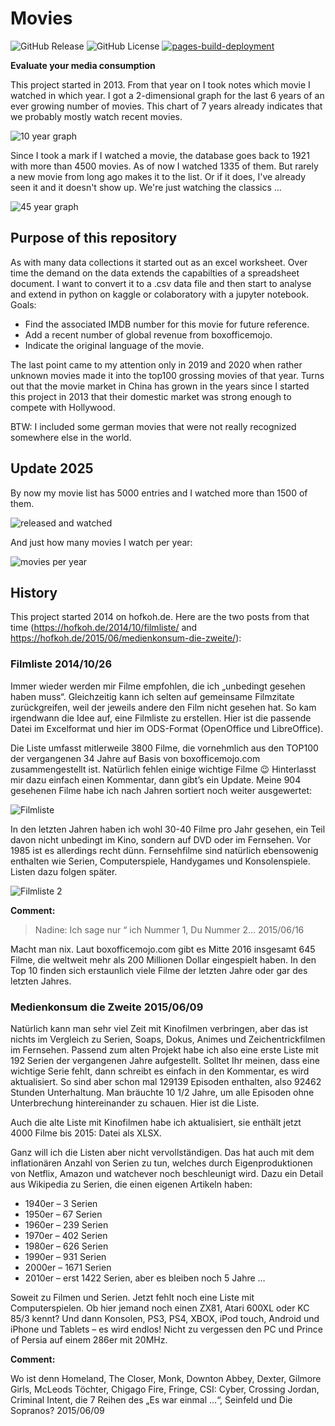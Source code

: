 # Movies

![GitHub Release](https://img.shields.io/github/v/release/kreier/movies)
![GitHub License](https://img.shields.io/github/license/kreier/movies)
[![pages-build-deployment](https://github.com/kreier/movies/actions/workflows/pages/pages-build-deployment/badge.svg)](https://github.com/kreier/movies/actions/workflows/pages/pages-build-deployment)

**Evaluate your media consumption**

This project started in 2013. From that year on I took notes which movie I watched in which year. I got a 2-dimensional graph for the last 6 years of an ever growing number of movies. This chart of 7 years already indicates that we probably mostly watch recent movies.

![10 year graph](docs/movies2020.png)

Since I took a mark if I watched a movie, the database goes back to 1921 with more than 4500 movies. As of now I watched 1335 of them. But rarely a new movie from long ago makes it to the list. Or if it does, I've already seen it and it doesn't show up. We're just watching the classics ...

![45 year graph](docs/movies1975-2020.png)

## Purpose of this repository

As with many data collections it started out as an excel worksheet. Over time the demand on the data extends the capabilties of a spreadsheet document. I want to convert it to a .csv data file and then start to analyse and extend in python on kaggle or colaboratory with a jupyter notebook. Goals:

- Find the associated IMDB number for this movie for future reference.
- Add a recent number of global revenue from boxofficemojo.
- Indicate the original language of the movie.

The last point came to my attention only in 2019 and 2020 when rather unknown movies made it into the top100 grossing movies of that year. Turns out that the movie market in China has grown in the years since I started this project in 2013 that their domestic market was strong enough to compete with Hollywood.

BTW: I included some german movies that were not really recognized somewhere else in the world.

## Update 2025

By now my movie list has 5000 entries and I watched more than 1500 of them.

![released and watched](docs/movies2025.svg)

And just how many movies I watch per year:

![movies per year](docs/movies2025per_year.svg)

## History

This project started 2014 on hofkoh.de. Here are the two posts from that time (https://hofkoh.de/2014/10/filmliste/ and https://hofkoh.de/2015/06/medienkonsum-die-zweite/):

### Filmliste 2014/10/26

Immer wieder werden mir Filme empfohlen, die ich „unbedingt gesehen haben muss“. Gleichzeitig kann ich selten auf gemeinsame Filmzitate zurückgreifen, weil der jeweils andere den Film nicht gesehen hat. So kam irgendwann die Idee auf, eine Filmliste zu erstellen. Hier ist die passende Datei im Excelformat und hier im ODS-Format (OpenOffice und LibreOffice).

Die Liste umfasst mitlerweile 3800 Filme, die vornehmlich aus den TOP100 der vergangenen 34 Jahre auf Basis von boxofficemojo.com  zusammengestellt ist. Natürlich fehlen einige wichtige Filme 😉 Hinterlasst mir dazu einfach einen Kommentar, dann gibt’s ein Update. Meine 904 gesehenen Filme habe ich nach Jahren sortiert noch weiter ausgewertet:

![Filmliste](https://raw.githubusercontent.com/kreier/movies/refs/heads/main/docs/history/Filmhistory.png)

In den letzten Jahren haben ich wohl 30-40 Filme pro Jahr gesehen, ein Teil davon nicht unbedingt im Kino, sondern auf DVD oder im Fernsehen. Vor 1985 ist es allerdings recht dünn. Fernsehfilme sind natürlich ebensowenig enthalten wie Serien, Computerspiele, Handygames und Konsolenspiele. Listen dazu folgen später.

![Filmliste 2](https://raw.githubusercontent.com/kreier/movies/refs/heads/main/docs/history/Filmhistory2.png)

**Comment:**

> Nadine: Ich sage nur “ ich Nummer 1, Du Nummer 2… 2015/06/16

Macht man nix. Laut boxofficemojo.com gibt es Mitte 2016 insgesamt 645 Filme, die weltweit mehr als 200 Millionen Dollar eingespielt haben. In den Top 10 finden sich erstaunlich viele Filme der letzten Jahre oder gar des letzten Jahres.

### Medienkonsum die Zweite 2015/06/09

Natürlich kann man sehr viel Zeit mit Kinofilmen verbringen, aber das ist nichts im Vergleich zu Serien, Soaps, Dokus, Animes und Zeichentrickfilmen im Fernsehen. Passend zum alten Projekt habe ich also eine erste Liste mit 192 Serien der vergangenen Jahre aufgestellt. Solltet Ihr meinen, dass eine wichtige Serie fehlt, dann schreibt es einfach in den Kommentar, es wird aktualisiert. So sind aber schon mal 129139 Episoden enthalten, also 92462 Stunden Unterhaltung. Man bräuchte 10 1/2  Jahre, um alle Episoden ohne Unterbrechung hintereinander zu schauen. Hier ist die Liste.

Auch die alte Liste mit Kinofilmen habe ich aktualisiert, sie enthält jetzt 4000 Filme bis 2015: Datei als XLSX.

Ganz will ich die Listen aber nicht vervollständigen. Das hat auch mit dem inflationären Anzahl von Serien zu tun, welches durch Eigenproduktionen von Netflix, Amazon und watchever noch beschleunigt wird. Dazu ein Detail aus Wikipedia zu Serien, die einen eigenen Artikeln haben:

- 1940er – 3 Serien
- 1950er – 67 Serien
- 1960er – 239 Serien
- 1970er – 402 Serien
- 1980er – 626 Serien
- 1990er – 931 Serien
- 2000er – 1671 Serien
- 2010er – erst 1422 Serien, aber es bleiben noch 5 Jahre …
  
Soweit zu Filmen und Serien. Jetzt fehlt noch eine Liste mit Computerspielen. Ob hier jemand noch einen ZX81, Atari 600XL oder KC 85/3 kennt? Und dann Konsolen, PS3, PS4, XBOX, iPod touch, Android und iPhone und Tablets – es wird endlos! Nicht zu vergessen den PC und Prince of Persia auf einem 286er mit 20MHz.

**Comment:**

Wo ist denn Homeland, The Closer, Monk, Downton Abbey, Dexter, Gilmore Girls, McLeods Töchter, Chigago Fire, Fringe, CSI: Cyber, Crossing Jordan, Criminal Intent, die 7 Reihen des „Es war einmal …“, Seinfeld und Die Sopranos? 2015/06/09
